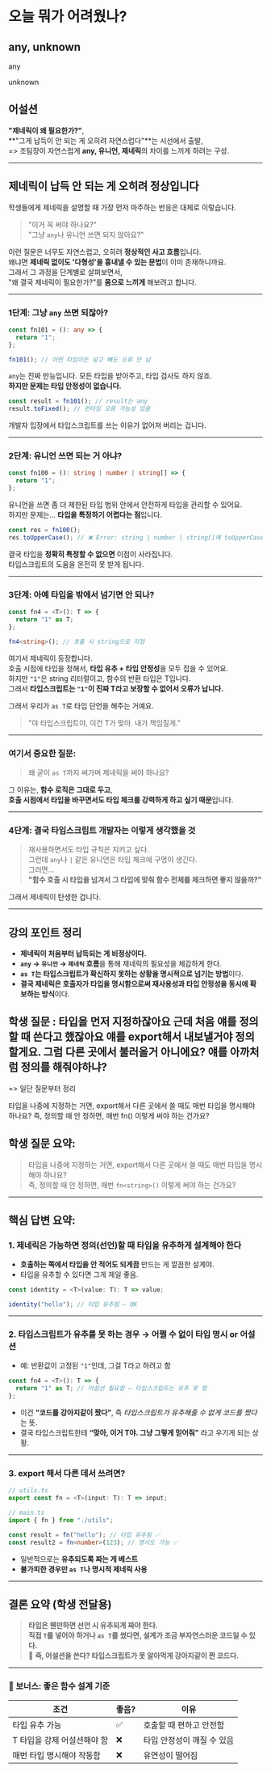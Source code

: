 # 오늘 뭐가 어려웠나?

## any, unknown

any

unknown

## 어설션

**"제네릭이 왜 필요한가?"**,  
**"그게 납득이 안 되는 게 오히려 자연스럽다"**는 시선에서 출발,  
=> 조팀장이 자연스럽게 **any, 유니언, 제네릭**의 차이를 느끼게 하려는 구성.

---

## 제네릭이 납득 안 되는 게 오히려 정상입니다

학생들에게 제네릭을 설명할 때 가장 먼저 마주하는 반응은 대체로 이렇습니다.

> "이거 꼭 써야 하나요?"  
> "그냥 `any`나 유니언 쓰면 되지 않아요?"

이런 질문은 너무도 자연스럽고, 오히려 **정상적인 사고 흐름**입니다.  
왜냐면 **제네릭 없이도 '다형성'을 흉내낼 수 있는 문법**이 이미 존재하니까요.  
그래서 그 과정을 단계별로 살펴보면서,  
"왜 결국 제네릭이 필요한가?"를 **몸으로 느끼게** 해보려고 합니다.

---

### 1단계: 그냥 `any` 쓰면 되잖아?

```ts
const fn101 = (): any => {
  return "1";
};

fn101(); // 어떤 타입이든 넣고 빼도 오류 안 남
```

`any`는 진짜 만능입니다. 모든 타입을 받아주고, 타입 검사도 하지 않죠.  
**하지만 문제는 타입 안정성이 없습니다.**

```ts
const result = fn101(); // result는 any
result.toFixed(); // 런타임 오류 가능성 있음
```

개발자 입장에서 타입스크립트를 쓰는 이유가 없어져 버리는 겁니다.

---

### 2단계: 유니언 쓰면 되는 거 아냐?

```ts
const fn100 = (): string | number | string[] => {
  return "1";
};
```

유니언을 쓰면 좀 더 제한된 타입 범위 안에서 안전하게 타입을 관리할 수 있어요.  
하지만 문제는... **타입을 특정하기 어렵다는 점**입니다.

```ts
const res = fn100();
res.toUpperCase(); // ❌ Error: string | number | string[]에 toUpperCase 없음
```

결국 타입을 **정확히 특정할 수 없으면** 이점이 사라집니다.  
타입스크립트의 도움을 온전히 못 받게 됩니다.

---

### 3단계: 아예 타입을 밖에서 넘기면 안 되나?

```ts
const fn4 = <T>(): T => {
  return "1" as T;
};

fn4<string>(); // 호출 시 string으로 지정
```

여기서 제네릭이 등장합니다.  
호출 시점에 타입을 정해서, **타입 유추 + 타입 안정성**을 모두 잡을 수 있어요.  
하지만 `"1"`은 string 리터럴이고, 함수의 반환 타입은 T입니다.  
그래서 **타입스크립트는 `"1"`이 진짜 T라고 보장할 수 없어서 오류가 납니다.**

그래서 우리가 `as T`로 타입 단언을 해주는 거예요.

> "야 타입스크립트야, 이건 T가 맞아. 내가 책임질게."

---

### 여기서 중요한 질문:

> 왜 굳이 `as T`까지 써가며 제네릭을 써야 하나요?

그 이유는, **함수 로직은 그대로 두고**,  
**호출 시점에서 타입을 바꾸면서도 타입 체크를 강력하게 하고 싶기 때문**입니다.

---

### 4단계: 결국 타입스크립트 개발자는 이렇게 생각했을 것

> 재사용하면서도 타입 규칙은 지키고 싶다.  
> 그런데 `any`나 `|` 같은 유니언은 타입 체크에 구멍이 생긴다.  
> 그러면...  
> **"함수 호출 시 타입을 넘겨서 그 타입에 맞춰 함수 전체를 체크하면 좋지 않을까?"**

그래서 제네릭이 탄생한 겁니다.

---

## 강의 포인트 정리

- **제네릭이 처음부터 납득되는 게 비정상이다.**
- **`any` → `유니언` → `제네릭` 흐름**을 통해 제네릭의 필요성을 체감하게 한다.
- **`as T`는 타입스크립트가 확신하지 못하는 상황을 명시적으로 넘기는 방법**이다.
- **결국 제네릭은 호출자가 타입을 명시함으로써 재사용성과 타입 안정성을 동시에 확보하는 방식**이다.

## 학생 질문 : 타입을 먼저 지정하잖아요 근데 처음 얘를 정의할 때 쓴다고 했잖아요 얘를 export해서 내보낼거야 정의할게요. 그럼 다른 곳에서 불러올거 아니에요? 얘를 아까처럼 정의를 해줘야하냐?

=> 일단 질문부터 정리

타입을 나중에 지정하는 거면, export해서 다른 곳에서 쓸 때도 매번 타입을 명시해야 하나요?
즉, 정의할 때 안 정하면, 매번 fn<string>() 이렇게 써야 하는 건가요?

## 학생 질문 요약:

> 타입을 나중에 지정하는 거면, export해서 다른 곳에서 쓸 때도 매번 타입을 명시해야 하나요?  
> 즉, 정의할 때 안 정하면, 매번 `fn<string>()` 이렇게 써야 하는 건가요?

---

## 핵심 답변 요약:

### 1. 제네릭은 **가능하면 정의(선언)할 때 타입을 유추하게 설계**해야 한다

- **호출하는 쪽에서 타입을 안 적어도 되게끔** 만드는 게 깔끔한 설계야.
- 타입을 유추할 수 있다면 그게 제일 좋음.

```ts
const identity = <T>(value: T): T => value;

identity("hello"); // 타입 유추됨 — OK
```

---

### 2. 타입스크립트가 유추를 못 하는 경우 → 어쩔 수 없이 **타입 명시 or 어설션**

- 예: 반환값이 고정된 `"1"`인데, 그걸 T라고 하려고 함

```ts
const fn4 = <T>(): T => {
  return "1" as T; // 어설션 필요함 — 타입스크립트는 유추 못 함
};
```

- 이건 **“코드를 강아지같이 짰다”**, 즉 *타입스크립트가 유추해줄 수 없게 코드를 짰다*는 뜻.
- 결국 타입스크립트한테 **“맞아, 이거 T야. 그냥 그렇게 믿어줘”** 라고 우기게 되는 상황.

---

### 3. export 해서 다른 데서 쓰려면?

```ts
// utils.ts
export const fn = <T>(input: T): T => input;

// main.ts
import { fn } from "./utils";

const result = fn("hello"); // 타입 유추됨 ✅
const result2 = fn<number>(123); // 명시도 가능 ✅
```

- 일반적으로는 **유추되도록 짜는 게 베스트**
- **불가피한 경우만 `as T`나 명시적 제네릭 사용**

---

## 결론 요약 (학생 전달용)

> **타입은 웬만하면 선언 시 유추되게 짜야 한다.**  
> **직접 `T`를 넣어야 하거나 `as T`를 썼다면, 설계가 조금 부자연스러운 코드일 수 있다.**  
> 🐶 **즉, 어설션을 쓴다? 타입스크립트가 못 알아먹게 강아지같이 짠 코드다.**

---

### 🔔 보너스: 좋은 함수 설계 기준

| 조건                        | 좋음? | 이유                       |
| --------------------------- | ----- | -------------------------- |
| 타입 유추 가능              | ✅    | 호출할 때 편하고 안전함    |
| T 타입을 강제 어설션해야 함 | ❌    | 타입 안정성이 깨질 수 있음 |
| 매번 타입 명시해야 작동함   | ❌    | 유연성이 떨어짐            |
